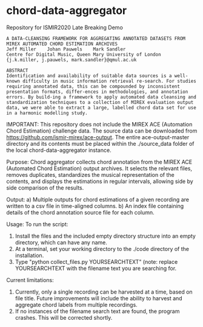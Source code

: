 # chord-data-aggregator

Repository for ISMIR2020 Late Breaking Demo

    A DATA-CLEANSING FRAMEWORK FOR AGGREGATING ANNOTATED DATASETS FROM MIREX AUTOMATED CHORD ESTIMATION ARCHIVES
    Jeff Miller    Johan Pauwels    Mark Sandler
    Centre for Digital Music, Queen Mary University of London
    {j.k.miller, j.pauwels, mark.sandler}@qmul.ac.uk
     
    ABSTRACT
    Identification and availability of suitable data sources is a well-known difficulty in music information retrieval re-search. For studies requiring annotated data, this can be compounded by inconsistent presentation formats, differ-ences in methodologies, and annotation errors. By build-ing a framework to apply automated data cleansing and standardization techniques to a collection of MIREX evaluation output data, we were able to extract a large, labelled chord data set for use in a harmonic modelling study. 

IMPORTANT: This repository does not include the MIREX ACE (Automation Chord Estimation) challenge data. The source data can be downloaded from https://github.com/ismir-mirex/ace-output. The entire ace-output-master directory and its contents must be placed within the ./source_data folder of the local chord-data-aggregator instance.

Purpose:
Chord aggregator collects chord annotation from the MIREX ACE (Automated Chord Estimation) output archives.
It selects the relevant files, removes duplicates, standardizes the musical representation of the contents, and displays the estimations
in regular intervals, allowing side by side comparison of the results.

Output:
a) Multiple outputs for chord estimations of a given recording are written to a csv file in time-aligned columns.
b) An index file containing details of the chord annotation source file for each column.

Usage:
To run the script:
1) Install the files and the included empty directory structure into an empty directory,
which can have any name.
2) At a terminal, set your working directory to the ./code directory of the installation.
3) Type "python collect_files.py YOURSEARCHTEXT" (note: replace YOURSEARCHTEXT with the filename text you are searching for.

Current limitations:
1) Currently, only a single recording can be harvested at a time, based on file title.
Future improvements will include the ability to harvest and aggregate chord labels from multiple recordings.
2) If no instances of the filename search text are found, the program crashes. This will be corrected shortly.
